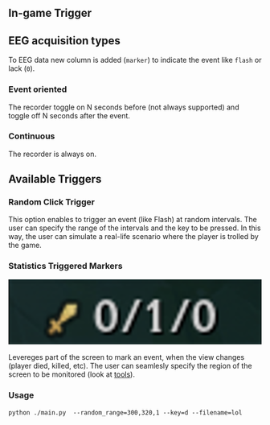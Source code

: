 ## In-game Trigger

## EEG acquisition types

To EEG data new column is added (`marker`) to indicate the event like `flash` or lack (`0`).

### Event oriented
The recorder toggle on N seconds before (not always supported) and toggle off N seconds after the event.

### Continuous
The recorder is always on. 

## Available Triggers

### Random Click Trigger
This option enables to trigger an event (like Flash) at random intervals. The user can specify the range of the intervals and the key to be pressed. In this way, the user can simulate a real-life scenario where the player is trolled by the game.

### Statistics Triggered Markers
![KDA](../imgs/kills-deaths-assits.png)

Levereges part of the screen to mark an event, when the view changes (player died, killed, etc). The user can seamlesly specify the region of the screen to be monitored (look at [tools](./tools/README.md)). 



### Usage

```shell
python ./main.py  --random_range=300,320,1 --key=d --filename=lol
```
